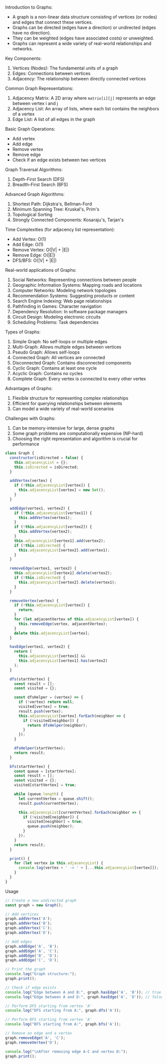 Introduction to Graphs:
- A graph is a non-linear data structure consisting of vertices (or nodes) and edges that connect these vertices.
- Graphs can be directed (edges have a direction) or undirected (edges have no direction).
- They can be weighted (edges have associated costs) or unweighted.
- Graphs can represent a wide variety of real-world relationships and networks.

Key Components:
1. Vertices (Nodes): The fundamental units of a graph
2. Edges: Connections between vertices
3. Adjacency: The relationship between directly connected vertices

Common Graph Representations:
1. Adjacency Matrix: A 2D array where `matrix[i][j]` represents an edge between vertex i and j
2. Adjacency List: An array of lists, where each list contains the neighbors of a vertex
3. Edge List: A list of all edges in the graph

Basic Graph Operations:
- Add vertex
- Add edge
- Remove vertex
- Remove edge
- Check if an edge exists between two vertices

Graph Traversal Algorithms:
1. Depth-First Search (DFS)
2. Breadth-First Search (BFS)

Advanced Graph Algorithms:
1. Shortest Path: Dijkstra's, Bellman-Ford
2. Minimum Spanning Tree: Kruskal's, Prim's
3. Topological Sorting
4. Strongly Connected Components: Kosaraju's, Tarjan's

Time Complexities (for adjacency list representation):
- Add Vertex: O(1)
- Add Edge: O(1)
- Remove Vertex: O(|V| + |E|)
- Remove Edge: O(|E|)
- DFS/BFS: O(|V| + |E|)

Real-world applications of Graphs:
1. Social Networks: Representing connections between people
2. Geographic Information Systems: Mapping roads and locations
3. Computer Networks: Modeling network topologies
4. Recommendation Systems: Suggesting products or content
5. Search Engine Indexing: Web page relationships
6. Pathfinding in Games: Character navigation
7. Dependency Resolution: In software package managers
8. Circuit Design: Modeling electronic circuits
9. Scheduling Problems: Task dependencies

Types of Graphs:
1. Simple Graph: No self-loops or multiple edges
2. Multi-Graph: Allows multiple edges between vertices
3. Pseudo Graph: Allows self-loops
4. Connected Graph: All vertices are connected
5. Disconnected Graph: Contains disconnected components
6. Cyclic Graph: Contains at least one cycle
7. Acyclic Graph: Contains no cycles
8. Complete Graph: Every vertex is connected to every other vertex

Advantages of Graphs:
1. Flexible structure for representing complex relationships
2. Efficient for querying relationships between elements
3. Can model a wide variety of real-world scenarios

Challenges with Graphs:
1. Can be memory-intensive for large, dense graphs
2. Some graph problems are computationally expensive (NP-hard)
3. Choosing the right representation and algorithm is crucial for performance

```javascript
class Graph {
  constructor(isDirected = false) {
    this.adjacencyList = {};
    this.isDirected = isDirected;
  }

  addVertex(vertex) {
    if (!this.adjacencyList[vertex]) {
      this.adjacencyList[vertex] = new Set();
    }
  }

  addEdge(vertex1, vertex2) {
    if (!this.adjacencyList[vertex1]) {
      this.addVertex(vertex1);
    }
    if (!this.adjacencyList[vertex2]) {
      this.addVertex(vertex2);
    }
    this.adjacencyList[vertex1].add(vertex2);
    if (!this.isDirected) {
      this.adjacencyList[vertex2].add(vertex1);
    }
  }

  removeEdge(vertex1, vertex2) {
    this.adjacencyList[vertex1].delete(vertex2);
    if (!this.isDirected) {
      this.adjacencyList[vertex2].delete(vertex1);
    }
  }

  removeVertex(vertex) {
    if (!this.adjacencyList[vertex]) {
      return;
    }
    for (let adjacentVertex of this.adjacencyList[vertex]) {
      this.removeEdge(vertex, adjacentVertex);
    }
    delete this.adjacencyList[vertex];
  }

  hasEdge(vertex1, vertex2) {
    return (
      this.adjacencyList[vertex1] &&
      this.adjacencyList[vertex1].has(vertex2)
    );
  }

  dfs(startVertex) {
    const result = [];
    const visited = {};

    const dfsHelper = (vertex) => {
      if (!vertex) return null;
      visited[vertex] = true;
      result.push(vertex);
      this.adjacencyList[vertex].forEach(neighbor => {
        if (!visited[neighbor]) {
          return dfsHelper(neighbor);
        }
      });
    }

    dfsHelper(startVertex);
    return result;
  }

  bfs(startVertex) {
    const queue = [startVertex];
    const result = [];
    const visited = {};
    visited[startVertex] = true;

    while (queue.length) {
      let currentVertex = queue.shift();
      result.push(currentVertex);

      this.adjacencyList[currentVertex].forEach(neighbor => {
        if (!visited[neighbor]) {
          visited[neighbor] = true;
          queue.push(neighbor);
        }
      });
    }
    return result;
  }

  print() {
    for (let vertex in this.adjacencyList) {
      console.log(vertex + ' -> ' + [...this.adjacencyList[vertex]]);
    }
  }
}
```

Usage

```javascript
// Create a new undirected graph
const graph = new Graph();

// Add vertices
graph.addVertex('A');
graph.addVertex('B');
graph.addVertex('C');
graph.addVertex('D');

// Add edges
graph.addEdge('A', 'B');
graph.addEdge('A', 'C');
graph.addEdge('B', 'D');
graph.addEdge('C', 'D');

// Print the graph
console.log("Graph structure:");
graph.print();

// Check if edge exists
console.log("Edge between A and B:", graph.hasEdge('A', 'B')); // true
console.log("Edge between A and D:", graph.hasEdge('A', 'D')); // false

// Perform DFS starting from vertex 'A'
console.log("DFS starting from A:", graph.dfs('A'));

// Perform BFS starting from vertex 'A'
console.log("BFS starting from A:", graph.bfs('A'));

// Remove an edge and a vertex
graph.removeEdge('A', 'C');
graph.removeVertex('D');

console.log("\nAfter removing edge A-C and vertex D:");
graph.print();
```
